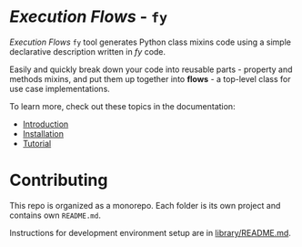 # _Execution Flows_ - `fy`

_Execution Flows_ `fy` tool generates Python class mixins code using a simple declarative description written in _fy_ code.

Easily and quickly break down your code into reusable parts - property and methods mixins, 
and put them up together into **flows** - a top-level class for use case implementations.

To learn more, check out these topics in the documentation: 

* [Introduction](https://execution-flows.github.io/fy/)
* [Installation](https://execution-flows.github.io/fy/getting_started/installation)
* [Tutorial](https://execution-flows.github.io/fy/tutorial/flow/flow/)

# Contributing

This repo is organized as a monorepo. Each folder is its own project and contains own `README.md`.

Instructions for development environment setup are in [library/README.md](library/README.md).
